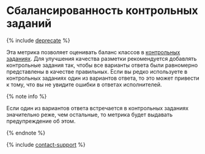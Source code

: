 # Сбалансированность контрольных заданий

{% include [deprecate](../../../_includes/deprecate.md) %}

Эта метрика позволяет оценивать баланс классов в [контрольных заданиях](../../../glossary.md#control-task). Для улучшения качества разметки рекомендуется добавлять контрольные задания так, чтобы все варианты ответа были равномерно представлены в качестве правильных. Если вы редко используете в контрольных заданиях один из вариантов ответа, то это может привести к тому, что вы не увидите ошибки в ответах исполнителей.

{% note info %}

Если один из вариантов ответа встречается в контрольных заданиях значительно реже, чем остальные, то метрика будет выдавать предупреждение об этом.

{% endnote %}

{% include [contact-support](../../_includes/contact-support.md) %}